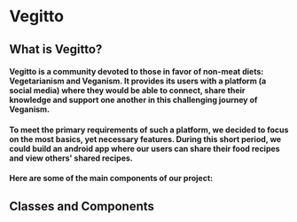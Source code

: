 # Vegitto

## What is Vegitto?
#### Vegitto is a community devoted to those in favor of non-meat diets: Vegetarianism and Veganism. It provides its users with a platform (a social media) where they would be able to connect, share their knowledge and support one another in this challenging journey of Veganism.

#### To meet the primary requirements of such a platform, we decided to focus on the most basics, yet necessary features. During this short period, we could build an android app where our users can share their food recipes and view others' shared recipes.

#### Here are some of the main components of our project:

## Classes and Components

### 


